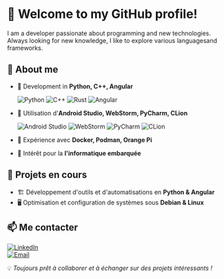 # 👋 Welcome to my GitHub profile!

I am a developer passionate about programming and new technologies. Always looking for new knowledge, I like to explore various languages ​​and frameworks.
## 🚀 About me

- 🔹 Development in **Python, C++, Angular**
  
  ![Python](https://img.shields.io/badge/Python-3776AB?style=for-the-badge&logo=python&logoColor=white)
  ![C++](https://img.shields.io/badge/C++-00599C?style=for-the-badge&logo=c%2B%2B&logoColor=white)
  ![Rust](https://img.shields.io/badge/Rust-000000?style=for-the-badge&logo=rust&logoColor=white)
  ![Angular](https://img.shields.io/badge/Angular-DD0031?style=for-the-badge&logo=angular&logoColor=white)

- 🔹 Utilisation d'**Android Studio, WebStorm, PyCharm, CLion**
  
  ![Android Studio](https://img.shields.io/badge/Android_Studio-3DDC84?style=for-the-badge&logo=android-studio&logoColor=white)
  ![WebStorm](https://img.shields.io/badge/WebStorm-000000?style=for-the-badge&logo=WebStorm&logoColor=white)
  ![PyCharm](https://img.shields.io/badge/PyCharm-000000?style=for-the-badge&logo=pycharm&logoColor=white)
  ![CLion](https://img.shields.io/badge/CLion-000000?style=for-the-badge&logo=clion&logoColor=white)

- 🔹 Expérience avec **Docker, Podman, Orange Pi**

- 🔹 Intérêt pour la **l'informatique embarquée**

## 📌 Projets en cours

- 🏗 Développement d'outils et d'automatisations en **Python & Angular**
- 🖥 Optimisation et configuration de systèmes sous **Debian & Linux**

## 📫 Me contacter

[![LinkedIn](https://img.shields.io/badge/LinkedIn-Connect-blue?style=flat&logo=linkedin)](https://www.linkedin.com/)  
[![Email](https://img.shields.io/badge/Email-Contact-red?style=flat&logo=gmail)](mailto:ton.email@example.com)

💡 *Toujours prêt à collaborer et à échanger sur des projets intéressants !*
